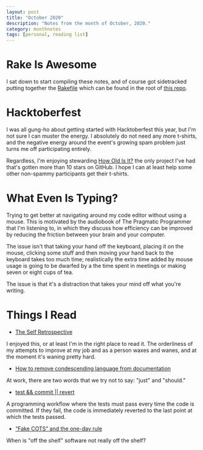 ```yaml
---
layout: post
title: "October 2020"
description: "Notes from the month of October, 2020."
category: monthnotes
tags: [personal, reading list]
---
```


# Rake Is Awesome

I sat down to start compiling these notes, and of course got sidetracked putting together the [Rakefile](https://github.com/ruby/rake) which can be found in the root of [this repo](https://github.com/jsrn/jsrn.github.io).

# Hacktoberfest

I was all gung-ho about getting started with Hacktoberfest this year, but I'm not sure I can muster the energy. I absolutely do not need any more t-shirts, and the negative energy around the event's growing spam problem just turns me off participating entirely.

Regardless, I'm enjoying stewarding [How Old Is It?](https://jsrn.net/howoldisit/) the only project I've had that's gotten more than 10 stars on GitHub. I hope I can at least help some other non-spammy participants get their t-shirts.

# What Even Is Typing?

Trying to get better at navigating around my code editor without using a mouse. This is motivated by the audiobook of The Pragmatic Programmer that I'm listening to, in which they discuss how efficiency can be improved by reducing the friction between your brain and your computer.

The issue isn't that taking your hand off the keyboard, placing it on the mouse, clicking some stuff and then moving your hand back to the keyboard takes too much time; realistically the extra time added by mouse usage is going to be dwarfed by a the time spent in meetings or making seven or eight cups of tea.

The issue is that it's a distraction that takes your mind off what you're writing.

# Things I Read

* [The Self Retrospective](https://undevelopedbruce.com/2020/09/30/the-self-retrospective/)

I enjoyed this, or at least I'm in the right place to read it. The orderliness of my attempts to improve at my job and as a person waxes and wanes, and at the moment it's waning pretty hard.

* [How to remove condescending language from documentation](https://dev.to/meeshkan/how-to-remove-condescending-language-from-documentation-4a5p)

At work, there are two words that we try not to say: "just" and "should."

* [test && commit \|\| revert](https://medium.com/@kentbeck_7670/test-commit-revert-870bbd756864)

A programming workflow where the tests must pass every time the code is committed. If they fail, the code is immediately reverted to the last point at which the tests passed.

* [“Fake COTS” and the one-day rule](https://sboots.ca/2020/09/16/fake-cots-and-the-one-day-rule/)

When is "off the shelf" software not really off the shelf?
